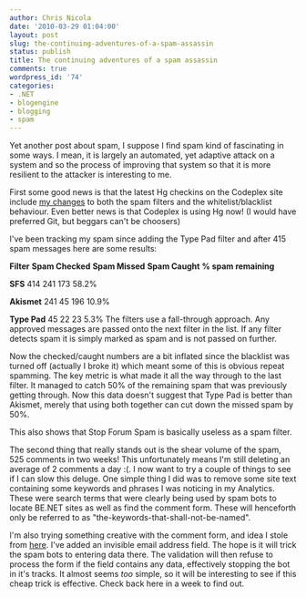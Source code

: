 ```yaml
---
author: Chris Nicola
date: '2010-03-29 01:04:00'
layout: post
slug: the-continuing-adventures-of-a-spam-assassin
status: publish
title: The continuing adventures of a spam assassin
comments: true
wordpress_id: '74'
categories:
- .NET
- blogengine
- blogging
- spam
---
```


Yet another post about spam, I suppose I find spam kind of fascinating in some ways.  I mean, it is largely an automated, yet adaptive attack on a system and so the process of improving that system so that it is more resilient to the attacker is interesting to me.

First some good news is that the latest Hg checkins on the Codeplex site include [my changes][1] to both the spam filters and the whitelist/blacklist behaviour.  Even better news is that Codeplex is using Hg now! (I would have preferred Git, but beggars can't be choosers)

<!--more-->

I've been tracking my spam since adding the Type Pad filter and after 415 spam messages here are some results:

**Filter**
**Spam Checked**
**Spam Missed**
**Spam Caught**
**% spam remaining**

**SFS**
414
241
173
58.2%

**Akismet**
241
45
196
10.9%

**Type Pad**
45
22
23
5.3%
The filters use a fall-through approach.  Any approved messages are passed onto the next filter in the list.  If any filter detects spam it is simply marked as spam and is not passed on further. 

Now the checked/caught numbers are a bit inflated since the blacklist was turned off (actually I broke it) which meant some of this is obvious repeat spamming.  The key metric is what made it all the way through to the last filter.  It managed to catch 50% of the remaining spam that was previously getting through.  Now this data doesn't suggest that Type Pad is better than Akismet, merely that using both together can cut down the missed spam by 50%.

This also shows that Stop Forum Spam is basically useless as a spam filter.

The second thing that really stands out is the shear volume of the spam, 525 comments in two weeks!  This unfortunately means I'm still deleting an average of 2 comments a day :(.  I now want to try a couple of things to see if I can slow this deluge.  One simple thing I did was to remove some site text containing some keywords and phrases I was noticing in my Analytics.  These were search terms that were clearly being used by spam bots to locate BE.NET sites as well as find the comment form.  These will henceforth only be referred to as "the-keywords-that-shall-not-be-named".

I'm also trying something creative with the comment form, and idea I stole from [here][2].  I've added an invisible email address field.  The hope is it will trick the spam bots to entering data there.  The validation will then refuse to process the form if the field contains any data, effectively stopping the bot in it's tracks.  It almost seems _too_ simple, so it will be interesting to see if this cheap trick is effective.  Check back here in a week to find out.

   [1]: http://lucisferre.net/2010/03/16/improving-blogenginenet-spam-filtering/
   [2]: http://www.webmasterworld.com/webmaster/3322243.htm

